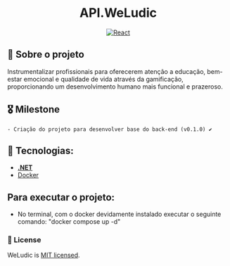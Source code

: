 <h1 align="center">
 API.WeLudic
</h1>

<p align="center">
  <a target="_blank" href="https://learn.microsoft.com/en-us/dotnet/core/introduction">
    <img alt="React" src="https://img.shields.io/badge/-.NET%206.0-blueviolet" />
  </a>
</p>

## 🚀 Sobre o projeto

Instrumentalizar profissionais para oferecerem atenção a educação, bem-estar emocional e qualidade de vida através da gamificação, proporcionando um desenvolvimento humano mais funcional e prazeroso.

## 🎖️ Milestone

    - Criação do projeto para desenvolver base do back-end (v0.1.0) ✔️

## 🔨 Tecnologias:

- **[.NET](https://learn.microsoft.com/en-us/dotnet/core/introduction)**
- [Docker](https://docs.docker.com/)

## Para executar o projeto:
- No terminal, com o docker devidamente instalado executar o seguinte comando: "docker compose up -d"

### 📜 License

WeLudic is [MIT licensed](LICENSE).
